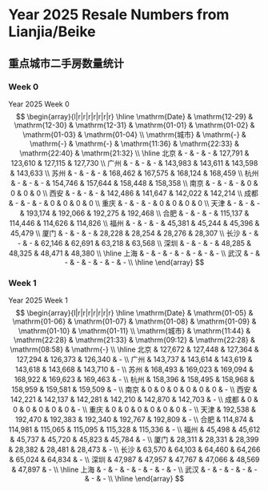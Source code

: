 # Year 2025 Resale Numbers from Lianjia/Beike

## 重点城市二手房数量统计



### Week 0

$\text{Year 2025 Week 0}$
$$
\begin{array}{l|r|r|r|r|r|r|r}
\hline
\mathrm{Date} & \mathrm{12-29} & \mathrm{12-30} & \mathrm{12-31} & \mathrm{01-01} & \mathrm{01-02} & \mathrm{01-03} & \mathrm{01-04} \\
\mathrm{城市} & \mathrm{-} & \mathrm{-} & \mathrm{-} & \mathrm{11:36} & \mathrm{22:33} & \mathrm{22:40} & \mathrm{21:32} \\
\hline
北京 & - & - & - & 127,791 & 123,610 & 127,115 & 127,730 \\
广州 & - & - & - & 143,983 & 143,611 & 143,598 & 143,633 \\
苏州 & - & - & - & 168,462 & 167,575 & 168,124 & 168,459 \\
杭州 & - & - & - & 154,746 & 157,644 & 158,448 & 158,358 \\
南京 & - & - & - & 0 & 0 & 0 & 0 \\
西安 & - & - & - & 142,486 & 141,647 & 142,022 & 142,214 \\
成都 & - & - & - & 0 & 0 & 0 & 0 \\
重庆 & - & - & - & 0 & 0 & 0 & 0 \\
天津 & - & - & - & 193,174 & 192,066 & 192,275 & 192,468 \\
合肥 & - & - & - & 115,137 & 114,446 & 114,626 & 114,826 \\
福州 & - & - & - & 45,381 & 45,244 & 45,396 & 45,479 \\
厦门 & - & - & - & 28,228 & 28,254 & 28,276 & 28,307 \\
长沙 & - & - & - & 62,146 & 62,691 & 63,218 & 63,568 \\
深圳 & - & - & - & 48,285 & 48,325 & 48,471 & 48,380 \\
\hline
上海 & - & - & - & - & - & - & - \\
武汉 & - & - & - & - & - & - & - \\
\hline
\end{array}
$$



### Week 1

$\text{Year 2025 Week 1}$
$$
\begin{array}{l|r|r|r|r|r|r|r}
\hline
\mathrm{Date} & \mathrm{01-05} & \mathrm{01-06} & \mathrm{01-07} & \mathrm{01-08} & \mathrm{01-09} & \mathrm{01-10} & \mathrm{01-11} \\
\mathrm{城市} & \mathrm{11:44} & \mathrm{22:28} & \mathrm{21:33} & \mathrm{09:12} & \mathrm{22:28} & \mathrm{08:58} & \mathrm{-} \\
\hline
北京 & 127,672 & 127,448 & 127,364 & 127,294 & 126,373 & 126,340 & - \\
广州 & 143,737 & 143,614 & 143,619 & 143,618 & 143,668 & 143,710 & - \\
苏州 & 168,493 & 169,023 & 169,094 & 168,922 & 169,623 & 169,463 & - \\
杭州 & 158,396 & 158,495 & 158,968 & 158,959 & 159,581 & 159,509 & - \\
南京 & 0 & 0 & 0 & 0 & 0 & 0 & - \\
西安 & 142,221 & 142,137 & 142,281 & 142,210 & 142,870 & 142,703 & - \\
成都 & 0 & 0 & 0 & 0 & 0 & 0 & - \\
重庆 & 0 & 0 & 0 & 0 & 0 & 0 & - \\
天津 & 192,538 & 192,470 & 192,383 & 192,340 & 192,767 & 192,809 & - \\
合肥 & 114,874 & 114,981 & 115,065 & 115,095 & 115,328 & 115,336 & - \\
福州 & 45,498 & 45,612 & 45,737 & 45,720 & 45,823 & 45,784 & - \\
厦门 & 28,311 & 28,331 & 28,399 & 28,382 & 28,481 & 28,473 & - \\
长沙 & 63,570 & 64,103 & 64,460 & 64,266 & 65,024 & 64,834 & - \\
深圳 & 47,987 & 47,957 & 47,767 & 47,066 & 48,569 & 47,897 & - \\
\hline
上海 & - & - & - & - & - & - & - \\
武汉 & - & - & - & - & - & - & - \\
\hline
\end{array}
$$


